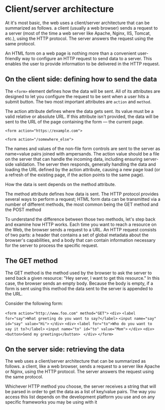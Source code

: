 # Client/server architecture

At it's most basic, the web uses a client/server architecture that can be summarized as follows. a client (usually a web browser) sends a request to a server (most of the time a web server like Apache, Nginx, IIS, Tomcat, etc.), using the HTTP protocol. The server answers the request using the same protocol.

An HTML form on a web page is nothing more than a convenient user-friendly way to configure an HTTP request to send data to a server. This enables the user to provide information to be delivered in the HTTP request.

## On the client side: defining how to send the data

The `<form>` element defines how the data will be sent. All of its attributes are designed to let you configure the request to be sent when a user hits a submit button. The two most important attributes are `action` and `method`.

The action attribute defines where the data gets sent. Its value must be a valid relative or absolute URL. If this attribute isn't provided, the data will be sent to the URL of the page containing the form — the current page.

`<form action="https://example.com">`

`<form action="/somewhere_else">`

The names and values of the non-file form controls are sent to the server as name=value pairs joined with ampersands. The action value should be a file on the server that can handle the incoming data, including ensuring server-side validation. The server then responds, generally handling the data and loading the URL defined by the action attribute, causing a new page load (or a refresh of the existing page, if the action points to the same page).

How the data is sent depends on the method attribute.

The method attribute defines how data is sent. The HTTP protocol provides several ways to perform a request; HTML form data can be transmitted via a number of different methods, the most common being the GET method and the POST method

To understand the difference between those two methods, let's step back and examine how HTTP works. Each time you want to reach a resource on the Web, the browser sends a request to a URL. An HTTP request consists of two parts: a header that contains a set of global metadata about the browser's capabilities, and a body that can contain information necessary for the server to process the specific request.


## The GET method

The GET method is the method used by the browser to ask the server to send back a given resource: "Hey server, I want to get this resource." In this case, the browser sends an empty body. Because the body is empty, if a form is sent using this method the data sent to the server is appended to the URL.

Consider the following form:

`<form action="http://www.foo.com" method="GET">`
  `<div>`
    `<label for="say">What greeting do you want to say?</label>`
    `<input name="say" id="say" value="Hi">`
  `</div>`
  `<div>`
    `<label for="to">Who do you want to say it to?</label>`
    `<input name="to" id="to" value="Mom">`
  `</div>`
  `<div>`
    `<button>Send my greetings</button>`
 ` </div>`
`</form>`

## On the server side: retrieving the data
The web uses a client/server architecture that can be summarized as follows. a client, like a web browser, sends a request to a server like Apache or Nginx, using the HTTP protocol. The server answers the request using the same protocol.

Whichever HTTP method you choose, the server receives a string that will be parsed in order to get the data as a list of key/value pairs. The way you access this list depends on the development platform you use and on any specific frameworks you may be using with it